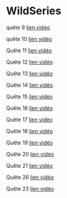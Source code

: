 # WildSeries

quête 9  [lien video](https://www.loom.com/share/e989d5b09cb14e9fb323a97d56d44029)

quête 10  [lien vidéo](https://www.loom.com/share/f5beb15a23a041db886d5ee0a9377877)

Quête 11 [lien vidéo](https://www.loom.com/share/3e86212c9a6a4657ad00fa63a8530b17)

Quête 12 [lien vidéo](https://www.loom.com/share/75c97d1e5c2946ca96776d5e880650fc)

Quête 13 [lien vidéo](https://www.loom.com/share/f00a2efd4afe4be79cf0ffdab39e687c)

Quête 14 [lien vidéo](https://www.loom.com/share/9063958bea5045bab6c2d2817bdc092e)

Quête 15 [lien vidéo](https://www.loom.com/share/3001ce36ae20411cb713158e598b86f6)

Quête 16 [lien vidéo](https://www.loom.com/share/947e3996f28b478387c488b8b725db04)

Quête 17 [lien vidéo](https://www.loom.com/share/10eec9d598fa4abf97b7be3dc7ef4d61)

Quête 18 [lien vidéo](https://www.loom.com/share/6803201ec925478aa68ec4b1558ffb00)

Quête 19 [lien vidéo](https://www.loom.com/share/a2ac24098c1b47819ee5e160c0c7eabd)

Quête 20 [lien vidéo](https://www.loom.com/share/dd5ed63e797147bca75e5ba40fbf932f)

Quête 21 [lien vidéo](https://www.loom.com/share/01cfadba554d4eec873f0492e05ded7e)

Quête 26 [lien vidéo](https://www.loom.com/share/20a0866784ac4eacaec8e6562695501f)

Quête 23 [lien vidéo](https://www.loom.com/share/d486b6358e8e4148bd6c8c246d43ed26)
